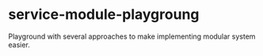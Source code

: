# service-module-playgroung
Playground with several approaches to make implementing modular system easier.
